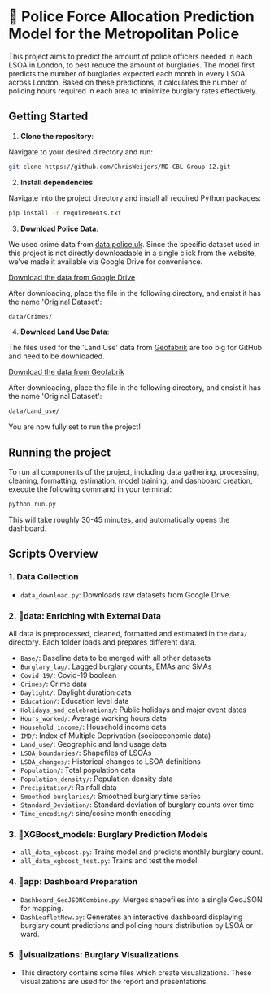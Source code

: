 # 🚓 Police Force Allocation Prediction Model for the Metropolitan Police

This project aims to predict the amount of police officers needed in each LSOA in London, to best reduce the amount of burglaries. The model first predicts the number of burglaries expected each month in every LSOA across London. Based on these predictions, it calculates the number of policing hours required in each area to minimize burglary rates effectively.


## Getting Started

1. **Clone the repository**:

Navigate to your desired directory and run:
```bash
git clone https://github.com/ChrisWeijers/MD-CBL-Group-12.git
```
2. **Install dependencies**:

Navigate into the project directory and install all required Python packages:
```bash
pip install -r requirements.txt
```
3. **Download Police Data**:

We used crime data from [data.police.uk](https://data.police.uk). Since the specific dataset used in this project is not directly downloadable in a single click from the website, we've made it available via Google Drive for convenience. 

[Download the data from Google Drive](https://drive.google.com/drive/folders/1_W5TvYWFbiOBpO7Yk_TZkhqYYyT6Q00b?usp=share_link) 

After downloading, place the file in the following directory, and ensist it has the name 'Original Dataset':
```bash
data/Crimes/
```
4. **Download Land Use Data**:

The files used for the 'Land Use' data from [Geofabrik](https://download.geofabrik.de/europe/united-kingdom/england/greater-london.html) are too big for GitHub and need to be downloaded.

[Download the data from Geofabrik](https://download.geofabrik.de/europe/united-kingdom/england/greater-london-latest-free.shp.zip) 

After downloading, place the file in the following directory, and ensist it has the name 'Original Dataset':
```bash
data/Land_use/
```
You are now fully set to run the project!
## Running the project

To run all components of the project, including data gathering, processing, cleaning, formatting, estimation, model training, and dashboard creation, execute the following command in your terminal:
```bash
python run.py
```
This will take roughly 30-45 minutes, and automatically opens the dashboard. 

## Scripts Overview

### 1. Data Collection
- `data_download.py`: Downloads raw datasets from Google Drive.

### 2. 📁data: Enriching with External Data
All data is preprocessed, cleaned, formatted and estimated in the `data/` directory. Each folder loads and prepares different data. 

- `Base/`: Baseline data to be merged with all other datasets
- `Burglary_lag/`: Lagged burglary counts, EMAs and SMAs
- `Covid_19/`: Covid-19 boolean
- `Crimes/`: Crime data
- `Daylight/`: Daylight duration data
- `Education/`: Education level data
- `Holidays_and_celebrations/`: Public holidays and major event dates
- `Hours_worked/`: Average working hours data
- `Household_income/`: Household income data
- `IMD/`: Index of Multiple Deprivation (socioeconomic data)
- `Land_use/`: Geographic and land usage data
- `LSOA_boundaries/`: Shapefiles of LSOAs
- `LSOA_changes/`: Historical changes to LSOA definitions
- `Population/`: Total population data
- `Population_density/`: Population density data
- `Precipitation/`: Rainfall data
- `Smoothed burglaries/`: Smoothed burglary time series
- `Standard_Deviation/`: Standard deviation of burglary counts over time
- `Time_encoding/`: sine/cosine month encoding

### 3. 📁XGBoost_models: Burglary Prediction Models
- `all_data_xgboost.py`: Trains model and predicts monthly burglary count.
- `all_data_xgboost_test.py`: Trains and test the model.

### 4. 📁app: Dashboard Preparation
- `Dashboard_GeoJSONCombine.py`: Merges shapefiles into a single GeoJSON for mapping.
- `DashLeafletNew.py`: Generates an interactive dashboard displaying burglary count predictions and policing hours distribution by LSOA or ward.

### 5. 📁visualizations: Burglary Visualizations
- This directory contains some files which create visualizations. These visualizations are used for the report and presentations. 

